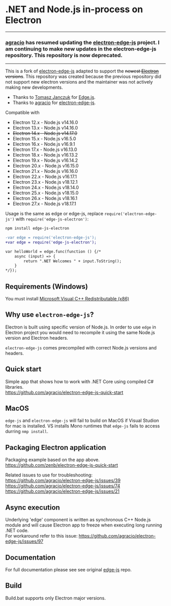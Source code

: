 # .NET and Node.js in-process on Electron

***
### [agracio](https://github.com/agracio) has resumed updating the [electron-edge-js](https://github.com/agracio/electron-edge-js) project. I am continuing to make new updates in the electron-edge-js repository. This repository is now deprecated.
***

This is a fork of [electron-edge-js](https://github.com/agracio/electron-edge-js) adapted to support the ~~newest [Electron](https://github.com/electron/electron/) versions~~. This repository was created because the previous repository did not support new electron versions and the maintainer was not actively making new developments.

- Thanks to [Tomasz Janczuk](https://github.com/tjanczuk) for [Edge.js](https://github.com/tjanczuk/edge).
- Thanks to [agracio](https://github.com/agracio) for [electron-edge-js](https://github.com/agracio/electron-edge-js).

Compatible with

- Electron 12.x - Node.js v14.16.0
- Electron 13.x - Node.js v14.16.0
- ~~Electron 14.x - Node.js v14.17.0~~
- Electron 15.x - Node.js v16.5.0
- Electron 16.x - Node.js v16.9.1
- Electron 17.x - Node.js v16.13.0
- Electron 18.x - Node.js v16.13.2
- Electron 19.x - Node.js v16.14.2
- Electron 20.x - Node.js v16.15.0
- Electron 21.x - Node.js v16.16.0
- Electron 22.x - Node.js v16.17.1
- Electron 23.x - Node.js v18.12.1
- Electron 24.x - Node.js v18.14.0
- Electron 25.x - Node.js v18.15.0
- Electron 26.x - Node.js v18.16.1
- Electron 27.x - Node.js v18.17.1

Usage is the same as edge or edge-js, replace `require('electron-edge-js')` with `require('edge-js-electron')`:

```bash
npm install edge-js-electron
```

```diff
-var edge = require('electron-edge-js');
+var edge = require('edge-js-electron');

var helloWorld = edge.func(function () {/*
    async (input) => {
        return ".NET Welcomes " + input.ToString();
    }
*/});
```

## Requirements (Windows)

You must install [Microsoft Visual C++ Redistributable (x86)](https://www.microsoft.com/en-us/download/details.aspx?id=52685)

## Why use `electron-edge-js`?

Electron is built using specific version of Node.js. In order to use `edge` in Electron project you would need to recompile it using the same Node.js version and Electron headers.

`electron-edge-js` comes precompiled with correct Node.js versions and headers.

## Quick start

Simple app that shows how to work with .NET Core using compiled C# libraries.  
<https://github.com/agracio/electron-edge-js-quick-start>

## MacOS

`edge-js` and `electron-edge-js` will fail to build on MacOS if Visual Studion for mac is installed.
VS installs Mono runtimes that `edge-js` fails to access durring `nmp install`.

## Packaging Electron application

Packaging example based on the app above.  
<https://github.com/zenb/electron-edge-js-quick-start>

Related issues to use for troubleshooting:  
<https://github.com/agracio/electron-edge-js/issues/39>  
<https://github.com/agracio/electron-edge-js/issues/74>  
<https://github.com/agracio/electron-edge-js/issues/21>

## Async execution

Underlying 'edge' component is written as synchronous C++ Node.js module and will cause Electron app to freeze when executing long running .NET code.  
For workaround refer to this issue: <https://github.com/agracio/electron-edge-js/issues/97>

## Documentation

For full documentation please see see original [edge-js](https://github.com/agracio/edge-js) repo.

## Build

Build.bat supports only Electron major versions.
